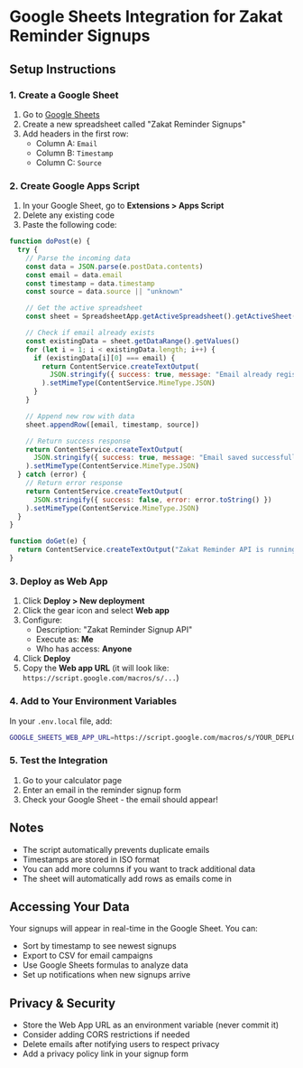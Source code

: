 # Google Sheets Integration for Zakat Reminder Signups

## Setup Instructions

### 1. Create a Google Sheet

1. Go to [Google Sheets](https://sheets.google.com)
2. Create a new spreadsheet called "Zakat Reminder Signups"
3. Add headers in the first row:
   - Column A: `Email`
   - Column B: `Timestamp`
   - Column C: `Source`

### 2. Create Google Apps Script

1. In your Google Sheet, go to **Extensions > Apps Script**
2. Delete any existing code
3. Paste the following code:

```javascript
function doPost(e) {
  try {
    // Parse the incoming data
    const data = JSON.parse(e.postData.contents)
    const email = data.email
    const timestamp = data.timestamp
    const source = data.source || "unknown"

    // Get the active spreadsheet
    const sheet = SpreadsheetApp.getActiveSpreadsheet().getActiveSheet()

    // Check if email already exists
    const existingData = sheet.getDataRange().getValues()
    for (let i = 1; i < existingData.length; i++) {
      if (existingData[i][0] === email) {
        return ContentService.createTextOutput(
          JSON.stringify({ success: true, message: "Email already registered" })
        ).setMimeType(ContentService.MimeType.JSON)
      }
    }

    // Append new row with data
    sheet.appendRow([email, timestamp, source])

    // Return success response
    return ContentService.createTextOutput(
      JSON.stringify({ success: true, message: "Email saved successfully" })
    ).setMimeType(ContentService.MimeType.JSON)
  } catch (error) {
    // Return error response
    return ContentService.createTextOutput(
      JSON.stringify({ success: false, error: error.toString() })
    ).setMimeType(ContentService.MimeType.JSON)
  }
}

function doGet(e) {
  return ContentService.createTextOutput("Zakat Reminder API is running")
}
```

### 3. Deploy as Web App

1. Click **Deploy > New deployment**
2. Click the gear icon and select **Web app**
3. Configure:
   - Description: "Zakat Reminder Signup API"
   - Execute as: **Me**
   - Who has access: **Anyone**
4. Click **Deploy**
5. Copy the **Web app URL** (it will look like: `https://script.google.com/macros/s/...`)

### 4. Add to Your Environment Variables

In your `.env.local` file, add:

```bash
GOOGLE_SHEETS_WEB_APP_URL=https://script.google.com/macros/s/YOUR_DEPLOYMENT_ID/exec
```

### 5. Test the Integration

1. Go to your calculator page
2. Enter an email in the reminder signup form
3. Check your Google Sheet - the email should appear!

## Notes

- The script automatically prevents duplicate emails
- Timestamps are stored in ISO format
- You can add more columns if you want to track additional data
- The sheet will automatically add rows as emails come in

## Accessing Your Data

Your signups will appear in real-time in the Google Sheet. You can:

- Sort by timestamp to see newest signups
- Export to CSV for email campaigns
- Use Google Sheets formulas to analyze data
- Set up notifications when new signups arrive

## Privacy & Security

- Store the Web App URL as an environment variable (never commit it)
- Consider adding CORS restrictions if needed
- Delete emails after notifying users to respect privacy
- Add a privacy policy link in your signup form
